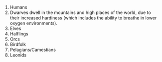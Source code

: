 1. Humans 
2. Dwarves dwell in the mountains and high places of the world, due to their increased hardiness (which includes the ability to breathe in lower oxygen environments). 
3. Elves
4. Halflings
5. Orcs
6. Birdfolk 
7. Pelagians/Camestians
8. Leonids